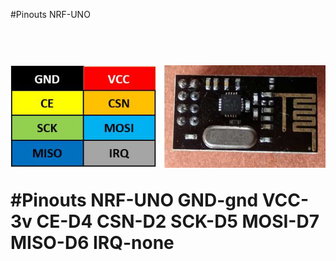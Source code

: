 #Pinouts NRF-UNO<h1><br>
![](https://github.com/DavydenkoAnton/Arduino/blob/master/eva/points/panchenko/bathroom/airHumTemp/uno/images/Pinout-of-nRF24L01.png)<br>

#Pinouts NRF-UNO
**GND-gnd VCC-3v
CE-D4   CSN-D2
SCK-D5  MOSI-D7
MISO-D6 IRQ-none**
